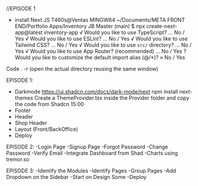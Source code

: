 //EPISODE 1

- install Next JS
  T460s@Ventas MINGW64 ~/Documents/META FRONT END/Portfolio Apps/Inventory JB Master (main)
  $ npx create-next-app@latest inventory-app
  √ Would you like to use TypeScript? ... No / Yes
  √ Would you like to use ESLint? ... No / Yes
  √ Would you like to use Tailwind CSS? ... No / Yes
  √ Would you like to use `src/` directory? ... No / Yes
  √ Would you like to use App Router? (recommended) ... No / Yes
  ? Would you like to customize the default import alias (@/\*)? » No / Yes

Code . -r (open the actual directory reusing the same window)

EPISODE 1:

- Darkmode
  https://ui.shadcn.com/docs/dark-mode/next
  npm install next-themes
  Create a ThemeProvider.tsx inside the Provider folder and copy the code from Shadcn 15:00
- Footer
- Header
- Shop Header
- Layout (Front/BackOffice)
- Deploy

EPISODE 2:
-Login Page
-Signup Page
-Forgot Password
-Change Password
-Verify Email
-Integrate Dashboard from Shad
-Charts using tremor.so

EPISODE 3:
-Identify the Modules
-Identify Pages
-Group Pages
-Add Dropdown on the Sidebar
-Start on Design Some
-Deploy
